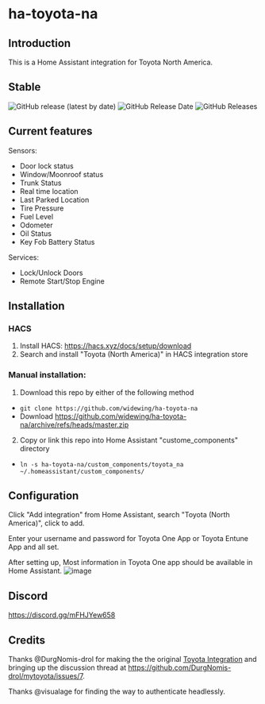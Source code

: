 # ha-toyota-na

## Introduction
This is a Home Assistant integration for Toyota North America.

## Stable
![GitHub release (latest by date)](https://img.shields.io/github/v/release/widewing/ha-toyota-na?style=for-the-badge) ![GitHub Release Date](https://img.shields.io/github/release-date/widewing/ha-toyota-na?style=for-the-badge) ![GitHub Releases](https://img.shields.io/github/downloads/widewing/ha-toyota-na/latest/total?color=purple&label=%20release%20Downloads&style=for-the-badge) 

## Current features
Sensors:
* Door lock status
* Window/Moonroof status
* Trunk Status
* Real time location
* Last Parked Location
* Tire Pressure
* Fuel Level
* Odometer
* Oil Status
* Key Fob Battery Status

Services:
* Lock/Unlock Doors
* Remote Start/Stop Engine
## Installation
### HACS
1. Install HACS: https://hacs.xyz/docs/setup/download
2. Search and install "Toyota (North America)" in HACS integration store

### Manual installation:
1. Download this repo by either of the following method
- `git clone https://github.com/widewing/ha-toyota-na`
- Download https://github.com/widewing/ha-toyota-na/archive/refs/heads/master.zip
2. Copy or link this repo into Home Assistant "custome_components" directory
- `ln -s ha-toyota-na/custom_components/toyota_na ~/.homeassistant/custom_components/`

## Configuration
Click "Add integration" from Home Assistant, search "Toyota (North America)", click to add.

Enter your username and password for Toyota One App or Toyota Entune App and all set.

After setting up, Most information in Toyota One app should be available in Home Assistant.
![image](https://user-images.githubusercontent.com/4755389/147372481-4d280b6e-6f61-434c-a768-f4a089f009c3.png)

## Discord
https://discord.gg/mFHJYew658

## Credits
Thanks @DurgNomis-drol for making the the original [Toyota Integration](https://github.com/DurgNomis-drol/ha_toyota) and bringing up the discussion thread at https://github.com/DurgNomis-drol/mytoyota/issues/7.

Thanks @visualage for finding the way to authenticate headlessly.
